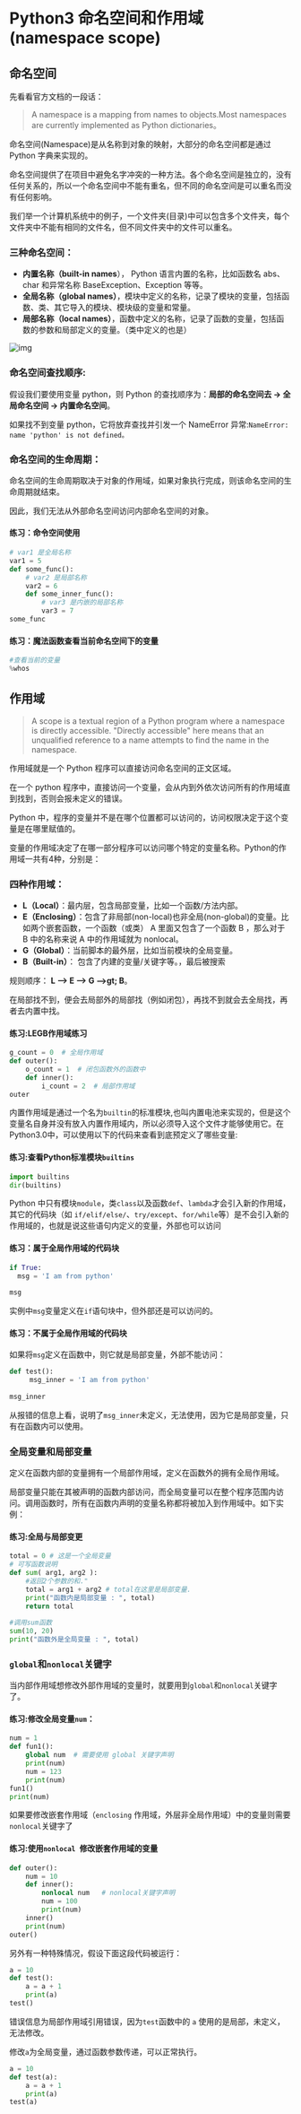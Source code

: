 # Python3 命名空间和作用域(namespace scope)

## 命名空间

先看看官方文档的一段话：

> A namespace is a mapping from names to objects.Most namespaces are currently implemented as Python dictionaries。

命名空间(Namespace)是从名称到对象的映射，大部分的命名空间都是通过 Python 字典来实现的。

命名空间提供了在项目中避免名字冲突的一种方法。各个命名空间是独立的，没有任何关系的，所以一个命名空间中不能有重名，但不同的命名空间是可以重名而没有任何影响。

我们举一个计算机系统中的例子，一个文件夹(目录)中可以包含多个文件夹，每个文件夹中不能有相同的文件名，但不同文件夹中的文件可以重名。

### 三种命名空间：

- **内置名称（built-in names**）， Python 语言内置的名称，比如函数名 abs、char 和异常名称 BaseException、Exception 等等。
- **全局名称（global names）**，模块中定义的名称，记录了模块的变量，包括函数、类、其它导入的模块、模块级的变量和常量。
- **局部名称（local names）**，函数中定义的名称，记录了函数的变量，包括函数的参数和局部定义的变量。（类中定义的也是）

![img](./images/types_namespace-1.png)

### 命名空间查找顺序:

假设我们要使用变量 python，则 Python 的查找顺序为：**局部的命名空间去 -> 全局命名空间 -> 内置命名空间**。

如果找不到变量 python，它将放弃查找并引发一个 NameError 异常:`NameError: name 'python' is not defined。`

### 命名空间的生命周期：

命名空间的生命周期取决于对象的作用域，如果对象执行完成，则该命名空间的生命周期就结束。

因此，我们无法从外部命名空间访问内部命名空间的对象。

#### 练习：命令空间使用
```Python
# var1 是全局名称
var1 = 5
def some_func():
    # var2 是局部名称
    var2 = 6
    def some_inner_func():
        # var3 是内嵌的局部名称
        var3 = 7
some_func
```

#### 练习：魔法函数查看当前命名空间下的变量

```Python
#查看当前的变量
%whos
```

## 作用域

> A scope is a textual region of a Python program where a namespace is directly accessible. "Directly accessible" here means that an unqualified reference to a name attempts to find the name in the namespace.

作用域就是一个 Python 程序可以直接访问命名空间的正文区域。

在一个 python 程序中，直接访问一个变量，会从内到外依次访问所有的作用域直到找到，否则会报未定义的错误。

Python 中，程序的变量并不是在哪个位置都可以访问的，访问权限决定于这个变量是在哪里赋值的。

变量的作用域决定了在哪一部分程序可以访问哪个特定的变量名称。Python的作用域一共有4种，分别是：

### 四种作用域：

- **L（Local）**：最内层，包含局部变量，比如一个函数/方法内部。
- **E（Enclosing）**：包含了非局部(non-local)也非全局(non-global)的变量。比如两个嵌套函数，一个函数（或类） A 里面又包含了一个函数 B ，那么对于 B 中的名称来说 A 中的作用域就为 nonlocal。
- **G（Global）**：当前脚本的最外层，比如当前模块的全局变量。
- **B（Built-in）**： 包含了内建的变量/关键字等。，最后被搜索

规则顺序： **L –> E –> G –>gt; B**。

在局部找不到，便会去局部外的局部找（例如闭包），再找不到就会去全局找，再者去内置中找。

#### 练习:LEGB作用域练习

```Python
g_count = 0  # 全局作用域
def outer():
    o_count = 1  # 闭包函数外的函数中
    def inner():
        i_count = 2  # 局部作用域
outer        
```

内置作用域是通过一个名为`builtin`的标准模块,也叫内置电池来实现的，但是这个变量名自身并没有放入内置作用域内，所以必须导入这个文件才能够使用它。在Python3.0中，可以使用以下的代码来查看到底预定义了哪些变量:

#### 练习:查看Python标准模块`builtins`

```Python
import builtins
dir(builtins)
```

Python 中只有模块`module`，类`class`以及函数`def`、`lambda`才会引入新的作用域，其它的代码块（如 `if/elif/else/`、`try/except`、`for/while`等）是不会引入新的作用域的，也就是说这些语句内定义的变量，外部也可以访问

#### 练习：属于全局作用域的代码块

```Python
if True:
  msg = 'I am from python'
 
msg
```

实例中`msg`变量定义在`if`语句块中，但外部还是可以访问的。

#### 练习：不属于全局作用域的代码块

如果将`msg`定义在函数中，则它就是局部变量，外部不能访问：

```Python
def test():
     msg_inner = 'I am from python'
 
msg_inner
```

从报错的信息上看，说明了`msg_inner`未定义，无法使用，因为它是局部变量，只有在函数内可以使用。

### 全局变量和局部变量

定义在函数内部的变量拥有一个局部作用域，定义在函数外的拥有全局作用域。

局部变量只能在其被声明的函数内部访问，而全局变量可以在整个程序范围内访问。调用函数时，所有在函数内声明的变量名称都将被加入到作用域中。如下实例：

#### 练习:全局与局部变更 

```Python
total = 0 # 这是一个全局变量
# 可写函数说明
def sum( arg1, arg2 ):
    #返回2个参数的和."
    total = arg1 + arg2 # total在这里是局部变量.
    print("函数内是局部变量 : ", total)
    return total
 
#调用sum函数
sum(10, 20)
print("函数外是全局变量 : ", total)
```

### `global`和`nonlocal`关键字

当内部作用域想修改外部作用域的变量时，就要用到`global`和`nonlocal`关键字了。

#### 练习:修改全局变量`num`：

```Python
num = 1
def fun1():
    global num  # 需要使用 global 关键字声明
    print(num) 
    num = 123
    print(num)
fun1()
print(num)
```

如果要修改嵌套作用域（`enclosing` 作用域，外层非全局作用域）中的变量则需要`nonlocal`关键字了

#### 练习:使用`nonlocal `修改嵌套作用域的变量

```Python
def outer():
    num = 10
    def inner():
        nonlocal num   # nonlocal关键字声明
        num = 100
        print(num)
    inner()
    print(num)
outer()
```

另外有一种特殊情况，假设下面这段代码被运行：

```Python
a = 10
def test():
    a = a + 1
    print(a)
test()
```

错误信息为局部作用域引用错误，因为`test`函数中的 `a` 使用的是局部，未定义，无法修改。

修改`a`为全局变量，通过函数参数传递，可以正常执行。

```Python
a = 10
def test(a):
    a = a + 1
    print(a)
test(a)
```


